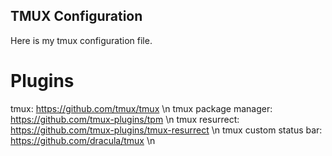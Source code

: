 ## TMUX Configuration
Here is my tmux configuration file.

# Plugins
tmux: https://github.com/tmux/tmux \n
tmux package manager: https://github.com/tmux-plugins/tpm \n
tmux resurrect: https://github.com/tmux-plugins/tmux-resurrect \n
tmux custom status bar: https://github.com/dracula/tmux \n
